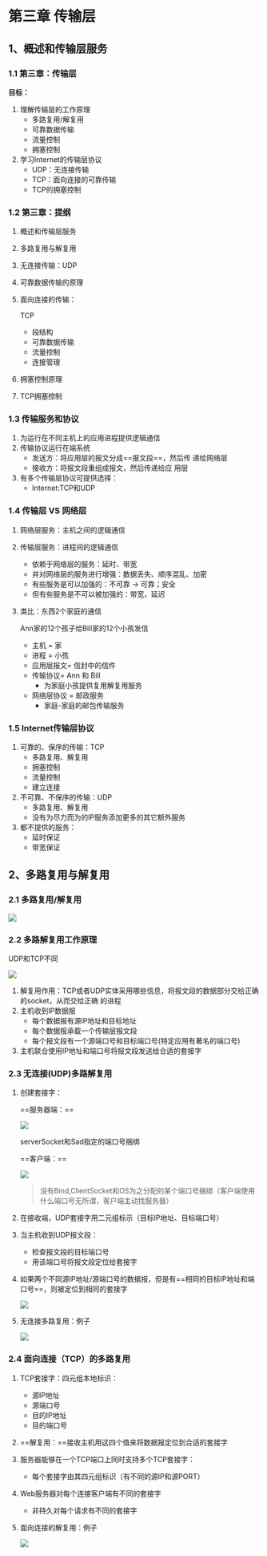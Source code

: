 # 第三章 传输层

## 1、概述和传输层服务

### 1.1 第三章：传输层

**目标：**

1. 理解传输层的工作原理
   + 多路复用/解复用
   + 可靠数据传输
   + 流量控制
   + 拥塞控制
2. 学习Internet的传输层协议
   + UDP：无连接传输
   + TCP：面向连接的可靠传输
   + TCP的拥塞控制

### 1.2 第三章：提纲

1. 概述和传输层服务

2. 多路复用与解复用

3. 无连接传输：UDP

4. 可靠数据传输的原理

5. 面向连接的传输：

   TCP

   + 段结构
   + 可靠数据传输
   + 流量控制
   + 连接管理

6. 拥塞控制原理

7. TCP拥塞控制

###  1.3 传输服务和协议

1. 为运行在不同主机上的应用进程提供逻辑通信
2. 传输协议运行在端系统
   + 发送方：将应用层的报文分成==报文段==，然后传 递给网络层
   + 接收方：将报文段重组成报文，然后传递给应 用层
3. 有多个传输层协议可提供选择：
   + Internet:TCP和UDP

### 1.4 传输层 VS 网络层

1. 网络层服务：主机之间的逻辑通信

2. 传输层服务：进程间的逻辑通信

   + 依赖于网络层的服务：延时、带宽
   + 并对网络层的服务进行增强：数据丢失、顺序混乱、加密
   + 有些服务是可以加强的：不可靠 -> 可靠；安全 
   + 但有些服务是不可以被加强的：带宽，延迟

3. 类比：东西2个家庭的通信

   Ann家的12个孩子给Bill家的12个小孩发信

   + 主机 = 家
   + 进程 = 小孩
   + 应用层报文= 信封中的信件
   + 传输协议= Ann 和 Bill
     + 为家庭小孩提供复用解复用服务
   + 网络层协议 = 邮政服务
     + 家庭-家庭的邮包传输服务



### 1.5 Internet传输层协议

1. 可靠的、保序的传输：TCP
   + 多路复用、解复用
   + 拥塞控制
   + 流量控制
   + 建立连接
2. 不可靠、不保序的传输：UDP
   + 多路复用、解复用
   + 没有为尽力而为的IP服务添加更多的其它额外服务
3. 都不提供的服务：
   + 延时保证
   + 带宽保证

## 2、多路复用与解复用

### 2.1 多路复用/解复用

![](https://gitee.com/xatu-han-chen/computer-network-learning/raw/3020409b77547334481d0056c84ac82dbd781bc9/%E4%B8%AD%E7%A7%91%E5%A4%A7%20%E9%83%91%E7%83%87/resource/3.2.1.png)

### 2.2 多路解复用工作原理

UDP和TCP不同

![](https://gitee.com/xatu-han-chen/computer-network-learning/raw/3020409b77547334481d0056c84ac82dbd781bc9/%E4%B8%AD%E7%A7%91%E5%A4%A7%20%E9%83%91%E7%83%87/resource/3.2.1.png)

1. 解复用作用：TCP或者UDP实体采用哪些信息，将报文段的数据部分交给正确的socket，从而交给正确 的进程
2. 主机收到IP数据报
   + 每个数据报有源IP地址和目标地址
   + 每个数据报承载一个传输层报文段
   + 每个报文段有一个源端口号和目标端口号(特定应用有著名的端口号)
3. 主机联合使用IP地址和端口号将报文段发送给合适的套接字

### 2.3 无连接(UDP)多路解复用

1. 创建套接字：

   ==服务器端：==

   ![](https://gitee.com/xatu-han-chen/computer-network-learning/raw/3020409b77547334481d0056c84ac82dbd781bc9/%E4%B8%AD%E7%A7%91%E5%A4%A7%20%E9%83%91%E7%83%87/resource/3.2.1.png)

   serverSocket和Sad指定的端口号捆绑

   ==客户端：==

   ![](https://gitee.com/xatu-han-chen/computer-network-learning/raw/3020409b77547334481d0056c84ac82dbd781bc9/%E4%B8%AD%E7%A7%91%E5%A4%A7%20%E9%83%91%E7%83%87/resource/3.2.4.png)

   > 没有Bind,ClientSocket和OS为之分配的某个端口号捆绑（客户端使用什么端口号无所谓，客户端主动找服务器）

2. 在接收端，UDP套接字用二元组标示（目标IP地址、目标端口号）

3. 当主机收到UDP报文段：

   + 检查报文段的目标端口号
   + 用该端口号将报文段定位给套接字

4. 如果两个不同源IP地址/源端口号的数据报，但是有==相同的目标IP地址和端口号==，则被定位到相同的套接字

   ![](https://gitee.com/xatu-han-chen/computer-network-learning/raw/3020409b77547334481d0056c84ac82dbd781bc9/%E4%B8%AD%E7%A7%91%E5%A4%A7%20%E9%83%91%E7%83%87/resource/3.2.5.png)

5. 无连接多路复用：例子

   ![](https://gitee.com/xatu-han-chen/computer-network-learning/raw/3020409b77547334481d0056c84ac82dbd781bc9/%E4%B8%AD%E7%A7%91%E5%A4%A7%20%E9%83%91%E7%83%87/resource/3.2.6.png)

### 2.4 面向连接（TCP）的多路复用

1. TCP套接字：四元组本地标识：

   + 源IP地址
   + 源端口号
   + 目的IP地址
   + 目的端口号

2. ==解复用：==接收主机用这四个值来将数据报定位到合适的套接字

3. 服务器能够在一个TCP端口上同时支持多个TCP套接字：

   + 每个套接字由其四元组标识（有不同的源IP和源PORT）

4. Web服务器对每个连接客户端有不同的套接字

   + 非持久对每个请求有不同的套接字

5. 面向连接的解复用：例子

   ![](https://gitee.com/xatu-han-chen/computer-network-learning/raw/3020409b77547334481d0056c84ac82dbd781bc9/%E4%B8%AD%E7%A7%91%E5%A4%A7%20%E9%83%91%E7%83%87/resource/3.2.7.png)

   